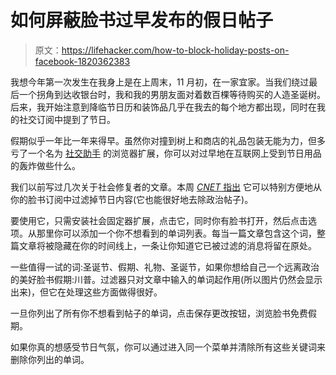 # 如何屏蔽脸书过早发布的假日帖子

> 原文：<https://lifehacker.com/how-to-block-holiday-posts-on-facebook-1820362383>

我想今年第一次发生在我身上是在上周末，11 月初，在一家宜家。当我们绕过最后一个拐角到达收银台时，我和我的男朋友面对着数百棵等待购买的人造圣诞树。后来，我开始注意到降临节日历和装饰品几乎在我去的每个地方都出现，同时在我的社交订阅中提到了节日。



假期似乎一年比一年来得早。虽然你对撞到树上和商店的礼品包装无能为力，但多亏了一个名为 [社交助手](http://socialfixer.com/) 的浏览器扩展，你可以对过早地在互联网上受到节日用品的轰炸做些什么。

我们以前写过几次关于社会修复者的文章。本周 [*CNET* 指出](https://www.cnet.com/how-to/keep-your-facebook-feed-christmas-free-until-after-thanksgiving/) 它可以特别方便地从你的脸书订阅中过滤掉节日内容(它也能很好地去除政治帖子)。

要使用它，只需安装社会固定器扩展，点击它，同时你有脸书打开，然后点击选项。从那里你可以添加一个你不想看到的单词列表。每当一篇文章包含这个词，整篇文章将被隐藏在你的时间线上，一条让你知道它已被过滤的消息将留在原处。

一些值得一试的词:圣诞节、假期、礼物、圣诞节，如果你想给自己一个远离政治的美好脸书假期:川普。过滤器只对文章中输入的单词起作用(所以图片仍然会显示出来)，但它在处理这些方面做得很好。

一旦你列出了所有你不想看到帖子的单词，点击保存更改按钮，浏览脸书免费假期。

如果你真的想感受节日气氛，你可以通过进入同一个菜单并清除所有这些关键词来删除你列出的单词。